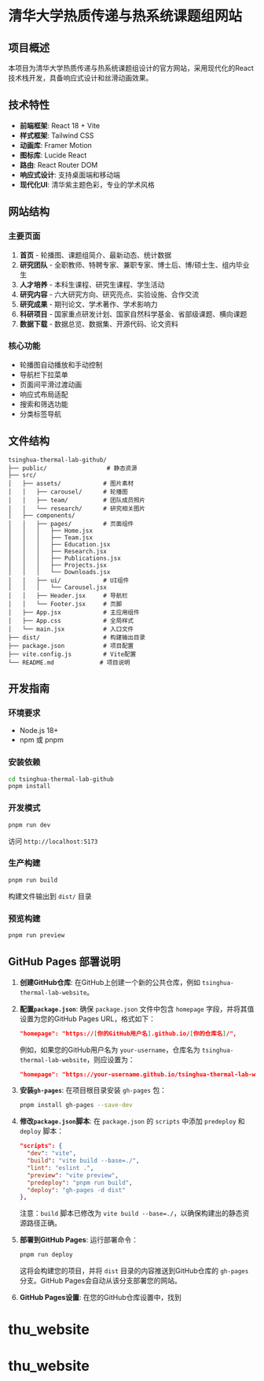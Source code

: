 # 清华大学热质传递与热系统课题组网站

## 项目概述

本项目为清华大学热质传递与热系统课题组设计的官方网站，采用现代化的React技术栈开发，具备响应式设计和丝滑动画效果。

## 技术特性

- **前端框架**: React 18 + Vite
- **样式框架**: Tailwind CSS
- **动画库**: Framer Motion
- **图标库**: Lucide React
- **路由**: React Router DOM
- **响应式设计**: 支持桌面端和移动端
- **现代化UI**: 清华紫主题色彩，专业的学术风格

## 网站结构

### 主要页面
1. **首页** - 轮播图、课题组简介、最新动态、统计数据
2. **研究团队** - 全职教师、特聘专家、兼职专家、博士后、博/硕士生、组内毕业生
3. **人才培养** - 本科生课程、研究生课程、学生活动
4. **研究内容** - 六大研究方向、研究亮点、实验设施、合作交流
5. **研究成果** - 期刊论文、学术著作、学术影响力
6. **科研项目** - 国家重点研发计划、国家自然科学基金、省部级课题、横向课题
7. **数据下载** - 数据总览、数据集、开源代码、论文资料

### 核心功能
- 轮播图自动播放和手动控制
- 导航栏下拉菜单
- 页面间平滑过渡动画
- 响应式布局适配
- 搜索和筛选功能
- 分类标签导航

## 文件结构

```
tsinghua-thermal-lab-github/
├── public/                 # 静态资源
├── src/
│   ├── assets/            # 图片素材
│   │   ├── carousel/      # 轮播图
│   │   ├── team/          # 团队成员照片
│   │   └── research/      # 研究相关图片
│   ├── components/
│   │   ├── pages/         # 页面组件
│   │   │   ├── Home.jsx
│   │   │   ├── Team.jsx
│   │   │   ├── Education.jsx
│   │   │   ├── Research.jsx
│   │   │   ├── Publications.jsx
│   │   │   ├── Projects.jsx
│   │   │   └── Downloads.jsx
│   │   ├── ui/            # UI组件
│   │   │   └── Carousel.jsx
│   │   ├── Header.jsx     # 导航栏
│   │   └── Footer.jsx     # 页脚
│   ├── App.jsx            # 主应用组件
│   ├── App.css            # 全局样式
│   └── main.jsx           # 入口文件
├── dist/                  # 构建输出目录
├── package.json           # 项目配置
├── vite.config.js         # Vite配置
└── README.md             # 项目说明
```

## 开发指南

### 环境要求
- Node.js 18+
- npm 或 pnpm

### 安装依赖
```bash
cd tsinghua-thermal-lab-github
pnpm install
```

### 开发模式
```bash
pnpm run dev
```
访问 `http://localhost:5173`

### 生产构建
```bash
pnpm run build
```
构建文件输出到 `dist/` 目录

### 预览构建
```bash
pnpm run preview
```

## GitHub Pages 部署说明

1. **创建GitHub仓库**: 在GitHub上创建一个新的公共仓库，例如 `tsinghua-thermal-lab-website`。

2. **配置`package.json`**: 确保 `package.json` 文件中包含 `homepage` 字段，并将其值设置为您的GitHub Pages URL，格式如下：
   ```json
   "homepage": "https://[你的GitHub用户名].github.io/[你的仓库名]/",
   ```
   例如，如果您的GitHub用户名为 `your-username`，仓库名为 `tsinghua-thermal-lab-website`，则应设置为：
   ```json
   "homepage": "https://your-username.github.io/tsinghua-thermal-lab-website/",
   ```

3. **安装`gh-pages`**: 在项目根目录安装 `gh-pages` 包：
   ```bash
   pnpm install gh-pages --save-dev
   ```

4. **修改`package.json`脚本**: 在 `package.json` 的 `scripts` 中添加 `predeploy` 和 `deploy` 脚本：
   ```json
   "scripts": {
     "dev": "vite",
     "build": "vite build --base=./",
     "lint": "eslint .",
     "preview": "vite preview",
     "predeploy": "pnpm run build",
     "deploy": "gh-pages -d dist"
   },
   ```
   注意：`build` 脚本已修改为 `vite build --base=./`，以确保构建出的静态资源路径正确。

5. **部署到GitHub Pages**: 运行部署命令：
   ```bash
   pnpm run deploy
   ```
   这将会构建您的项目，并将 `dist` 目录的内容推送到GitHub仓库的 `gh-pages` 分支。GitHub Pages会自动从该分支部署您的网站。

6. **GitHub Pages设置**: 在您的GitHub仓库设置中，找到 

# thu_website
# thu_website
